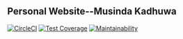 ## Personal Website--Musinda Kadhuwa
[![CircleCI](https://circleci.com/gh/Jkadhuwa/portfolio.svg?style=svg)](https://circleci.com/gh/Jkadhuwa/portfolio)
[![Test Coverage](https://api.codeclimate.com/v1/badges/2e20b06daf90936f60ee/test_coverage)](https://codeclimate.com/github/Jkadhuwa/portfolio/test_coverage)
[![Maintainability](https://api.codeclimate.com/v1/badges/2e20b06daf90936f60ee/maintainability)](https://codeclimate.com/github/Jkadhuwa/portfolio/maintainability)